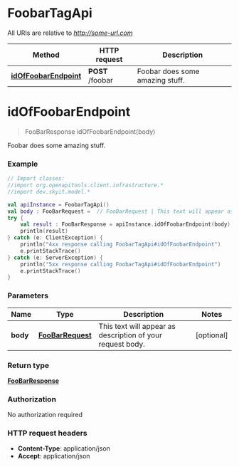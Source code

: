 # FoobarTagApi

All URIs are relative to *http://some-url.com*

Method | HTTP request | Description
------------- | ------------- | -------------
[**idOfFoobarEndpoint**](FoobarTagApi.md#idOfFoobarEndpoint) | **POST** /foobar | Foobar does some amazing stuff.


<a name="idOfFoobarEndpoint"></a>
# **idOfFoobarEndpoint**
> FooBarResponse idOfFoobarEndpoint(body)

Foobar does some amazing stuff.

### Example
```kotlin
// Import classes:
//import org.openapitools.client.infrastructure.*
//import dev.skyit.model.*

val apiInstance = FoobarTagApi()
val body : FooBarRequest =  // FooBarRequest | This text will appear as description of your request body.
try {
    val result : FooBarResponse = apiInstance.idOfFoobarEndpoint(body)
    println(result)
} catch (e: ClientException) {
    println("4xx response calling FoobarTagApi#idOfFoobarEndpoint")
    e.printStackTrace()
} catch (e: ServerException) {
    println("5xx response calling FoobarTagApi#idOfFoobarEndpoint")
    e.printStackTrace()
}
```

### Parameters

Name | Type | Description  | Notes
------------- | ------------- | ------------- | -------------
 **body** | [**FooBarRequest**](FooBarRequest.md)| This text will appear as description of your request body. | [optional]

### Return type

[**FooBarResponse**](FooBarResponse.md)

### Authorization

No authorization required

### HTTP request headers

 - **Content-Type**: application/json
 - **Accept**: application/json


